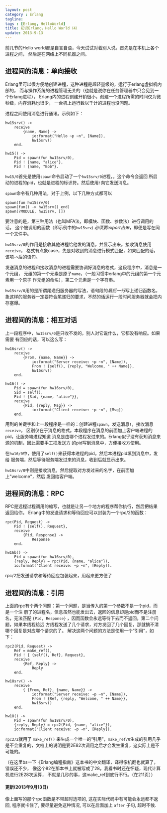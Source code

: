 ```yaml
---
layout: post
category : Erlang
tagline:
tags : [Erlang, HelloWorld]
title: 初识Erlang，Hello World（4）
update: 2013-9-13
---
```


前几节的Hello world都是自言自语，今天试试对着别人说。首先是在本机上各个进程之间，
然后是在网络上不同机器之间。

## 进程间的消息：单向接收

Erlang里可以很方便地创建进程，这种进程是超轻量级的，运行于erlang虚拟机内部的，
而与操作系统的进程管理无关的（也就是说你在任务管理器中只会见到一个Erlang进程），
Erlang内的进程创建开销很小，创建一个进程所需的时间仅为微秒级，内存消耗也很少，
一台机上运行数以千计的进程也没问题。

进程之间使用消息进行通讯。示例如下：

    hw15srv() ->
        receive
            {name, Name} ->
                io:format("Hello ~p ~n", [Name]),
                hw15srv()
        end.

    hw15() ->
        Pid = spawn(fun hw15srv/0),
        Pid ! {name, "alice"},
        Pid ! {name, "Bob"}.


`hw15/0`首先是使用`spawn`命令启动了一个`hw15srv/0`进程，。这个命令会返回
所启动的进程的pid，也就是进程的标识符。然后使用`!`向它发送消息。

`spawn`命令有几种用法，对于上例，以下几种方式都可以

    spawn(fun hw15srv/0)
    spawn(fun() -> hw15srv() end)
    spawn(?MODULE, hw15srv, [])

要注意的是，第三种用法（也叫MFA法，即模块、函数、参数法）进行调用的话，
这个被调用的函数（即示例中的`hw15srv`) *必须要export出来*，即便是写在同一个文件中。


`hw15srv/0`的作用是接收其他进程给他发的消息，并显示出来。接收消息使用`receive`，
格式有点象case，先是对收到的消息进行模式匹配，如果匹配的话，该项`->`后的语句。

发送消息的进程和接收消息的进程需要协调好消息的格式，这段程序中，消息是一个元组，
元组的第一个元素是原子`name`，（一般习惯中erlang中的元组的第一个元素用一个原子
作元组的命名），第二个元素是一个字符串。

`hw15srv/0`用的是所谓尾递归服务器的写法，语句段的*最后一行*写上递归函数名，
象这样的服务器一定要符合尾递归的要求，不然的话运行一段时间服务器就会把内存塞爆。

## 进程间的消息：相互对话

上一段程序中，`hw15srv/0`是只收不发的，别人对它说什么，它都没有响应。如果需要
有回应的话，可以这么写：

    hw16srv() ->
        receive
            {From, {name, Name}} ->
                io:format("Server receive: ~p ~n", [Name]),
                From ! {self(), {reply, "Welcome, " ++ Name}},
                hw16srv()
        end.

    hw16() ->
        Pid = spawn(fun hw16srv/0),
        Sid = self(),
        Pid ! {Sid, {name, "alice"}},
        receive
            {Pid, {reply, Msg}} ->
                io:format("Client receive: ~p ~n", [Msg])
        end.

用到的关键字和上一段程序是一样的：创建进程`spawn`，发送消息`!`，接收消息`receive`，
区别仅在于消息的格式。本段程序在消息的前面加上客户端进程的pid，让服务端进程知道
消息是由哪个进程发过来的。Erlang似乎没有获知消息来源的机制，因此需要手工把发送方
的pid写到消息中，方便接收方使用。

在`hw16/0`中，使用了`self()`来获得本进程的pid，然后本进程pid填到消息中，发给
服务端，然后等待服务端发过来的消息，收到后就显示出来。

`hw16srv/0`中则是接收消息，然后提取对方发过来的名字，在前面加上"welcome"，然后
发回给客户端。

## 进程间的消息：RPC

RPC是远程过程调用的缩写，也就是让另一个地方的程序帮你执行，然后把结果返回给你。
Erlang中的发送请求和等待回应可以封装为一个rpc/2的函数：

    rpc(Pid, Request) ->
        Pid ! {self(), Request},
        receive
            {Pid, Response} ->
                Response
        end.

    hw16b() ->
        Pid = spawn(fun hw16srv/0),
        {reply, Reply} = rpc(Pid, {name, "alice"}),
        io:format("Client receive: ~p ~n", [Reply]).

rpc/2把发送请求和等待回应包装起来，用起来更方便了

## 进程间的消息：引用

上面的rpc有个两个问题：第一个问题，是当传入的第一个参数不是一个pid，而是一个注
册了的进程名，信息虽然也能发出去，返回的信息却是pid而不是注册名，无法匹配
`{Pid, Response}` ，因而函数会永远等待下去而不返回。第二个问题，如果本线程给远
方线程发送了几个请求，对方发回了几个回复，那就搞不清哪个回复是对应哪个请求的了。
解决这两个问题的方法是使用一个“引用”，如下：


    rpc2(Pid, Request) ->
        Ref = make_ref(),
        Pid ! { {self(), Ref}, Request},
        receive
            {Ref, Reply} ->
                Reply
        end.

    hw18srv() ->
        receive
            { {From, Ref}, {name, Name}} ->
                io:format("Server receive: ~p ~n", [Name]),
                From ! {Ref, {reply, "Welcome, " ++ Name}},
                hw16srv()
        end.

    hw18() ->
        Pid = spawn(fun hw18srv/0),
        {reply, Reply} = rpc2(Pid, {name, "alice"}),
        io:format("Client receive: ~p ~n", [Reply]).

`rpc2/2`就用了 `make_ref()` 来生成一个唯一的“引用”，`make_ref/0`生成的引用几乎
是不会重复的，文档上的说明是要2E82次调用之后才会发生重复，这实际上是不可能的。

（在这里bs一下《Erlang编程指南》这本书的中文翻译，译得像机翻也就算了，错误还不少，
像这个82在那本书上就被写成了28，我看书时还在怀疑，现代计算机进行2E28次运算，
不就是几秒的事，这make_ref到底行不行。（在211页））


#### 更新(2013年9月13日)

像上面写的那个rpc函数是不带超时选项的, 这在实际代码中有可能会永远都不返回,
程序就卡住了, 要尽量避免这种情况, 可以在后面加上 `after` 子句, 超时不候.






